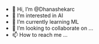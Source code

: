 - 👋 Hi, I’m @Dhanashekarc
- 👀 I’m interested in AI
- 🌱 I’m currently learning ML
- 💞️ I’m looking to collaborate on ...
- 📫 How to reach me ...

<!---
Dhanashekarc/Dhanashekarc is a ✨ special ✨ repository because its `README.md` (this file) appears on your GitHub profile.
You can click the Preview link to take a look at your changes.
--->
